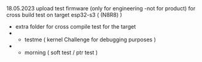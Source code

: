 ##
18.05.2023 upload test firmware (only for engineering -not for product) for cross build test on target esp32-s3 ( (N8R8) ) 
- extra folder for cross compile test for the target
- - testme ( kernel Challenge for debugging purposes )
- - morning ( soft test / ptr test )

